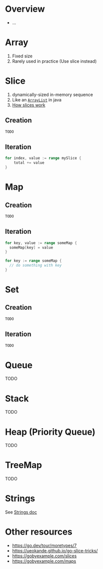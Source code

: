 # Overview
- ...

# Array
1. Fixed size
1. Rarely used in practice (Use slice instead)

# Slice
1. dynamically-sized in-memory sequence
1. Like an [`ArrayList`](https://docs.oracle.com/en/java/javase/11/docs/api/java.base/java/util/ArrayList.html) in java
1. [How slices work](https://go.dev/blog/slices-intro)

## Creation
```go
TODO
```

## Iteration
```go
for index, value := range mySlice {
    total += value
}
```

# Map

## Creation
```go
TODO
```

## Iteration
```go
for key, value := range someMap {
  someMap[key] = value
}

for key := range someMap {
  // do something with key
}

```

# Set

## Creation
```go
TODO
```

## Iteration
```go
TODO
```

# Queue
TODO

# Stack
TODO

# Heap (Priority Queue)
TODO

# TreeMap
TODO

# Strings
See [Strings doc](./strings.md)


# Other resources
- https://go.dev/tour/moretypes/7
- https://ueokande.github.io/go-slice-tricks/
- https://gobyexample.com/slices
- https://gobyexample.com/maps
